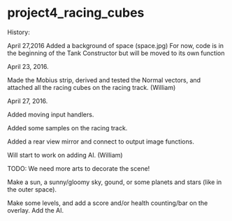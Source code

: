 # project4_racing_cubes

History:

April 27,2016
Added a background of space (space.jpg)
For now, code is in the beginning of the Tank Constructor but will be moved to its own function

April 23, 2016.

Made the Mobius strip, derived and tested the Normal vectors, and attached all the racing cubes on the racing track. (William)

April 27, 2016.

Added moving input handlers.

Added some samples on the racing track.

Added a rear view mirror and connect to output image functions.

Will start to work on adding AI.
(William)

TODO:
We need more arts to decorate the scene!

Make a sun, a sunny/gloomy sky, gound, or some planets and stars (like in the outer space).

Make some levels, and add a score and/or health counting/bar on the overlay.
Add the AI.